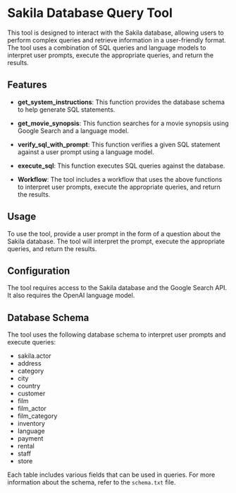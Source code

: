 # Sakila Database Query Tool

This tool is designed to interact with the Sakila database, allowing users to perform complex queries and retrieve information in a user-friendly format. The tool uses a combination of SQL queries and language models to interpret user prompts, execute the appropriate queries, and return the results.

## Features

- **get_system_instructions**: This function provides the database schema to help generate SQL statements.

- **get_movie_synopsis**: This function searches for a movie synopsis using Google Search and a language model.

- **verify_sql_with_prompt**: This function verifies a given SQL statement against a user prompt using a language model.

- **execute_sql**: This function executes SQL queries against the database.

- **Workflow**: The tool includes a workflow that uses the above functions to interpret user prompts, execute the appropriate queries, and return the results.

## Usage

To use the tool, provide a user prompt in the form of a question about the Sakila database. The tool will interpret the prompt, execute the appropriate queries, and return the results.

## Configuration

The tool requires access to the Sakila database and the Google Search API. It also requires the OpenAI language model.

## Database Schema

The tool uses the following database schema to interpret user prompts and execute queries:

- sakila.actor
- address
- category
- city
- country
- customer
- film
- film_actor
- film_category
- inventory
- language
- payment
- rental
- staff
- store

Each table includes various fields that can be used in queries. For more information about the schema, refer to the `schema.txt` file.

